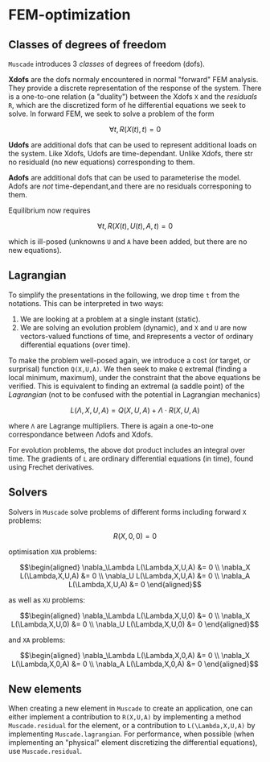 # FEM-optimization

## Classes of degrees of freedom

`Muscade` introduces 3 *classes* of degrees of freedom (dofs). 

**Xdofs** are the dofs normaly encountered in normal "forward" FEM analysis.  They provide a discrete representation of the response of the system. There is a one-to-one relation (a "duality") between the Xdofs ``X`` and the *residuals* ``R``, which are the discretized form of he differential equations we seek to solve. In forward FEM, we seek to solve a problem of the form

```math
\forall t, R(X(t),t)=0
```

**Udofs** are additional dofs that can be used to represent additional loads on the system. Like Xdofs, Udofs are time-dependant. Unlike Xdofs, there str no residuald (no new equations) corresponding to them.

**Adofs** are additional dofs that can be used to parameterise the model. Adofs are *not* time-dependant,and there are no residuals corresponing to them.

Equilibrium now requires

```math
\forall t, R(X(t),U(t),A,t)=0
```

which is ill-posed (unknowns ``U`` and ``A`` have been added, but there are no new equations).

## Lagrangian

To simplify the presentations in the following, we drop time ``t`` from the notations.  This can be interpreted in two ways:

1. We are looking at a problem at a single instant (static).
2. We are solving an evolution problem (dynamic), and ``X`` and ``U`` are now vectors-valued functions of time, and ``R``represents a vector of ordinary differential equations (over time). 

To make the problem well-posed again, we introduce a cost (or target, or surprisal) function ``Q(X,U,A)``.  We then seek to make ``Q`` extremal (finding a local minimum, maximum), under the constraint that the above equations be verified.  This is equivalent to finding an extremal (a saddle point) of the *Lagrangian* (not to be confused with the potential in Lagrangian mechanics)

```math
L(\Lambda,X,U,A)= Q(X,U,A) + Λ\cdot R(X,U,A)
```

where ``Λ`` are Lagrange multipliers.  There is again a one-to-one correspondance between Λdofs and Xdofs.

For evolution problems, the above dot product includes an integral over time.  The gradients of ``L`` are ordinary differential equations (in time), found using Frechet derivatives.

## Solvers

Solvers in `Muscade` solve problems of different forms including forward `X` problems:

```math
R(X,0,0)=0
```

optimisation `XUA` problems:

```math
\begin{aligned}
\nabla_\Lambda L(\Lambda,X,U,A) &= 0 \\
\nabla_X       L(\Lambda,X,U,A) &= 0 \\
\nabla_U       L(\Lambda,X,U,A) &= 0 \\
\nabla_A       L(\Lambda,X,U,A) &= 0
\end{aligned}
```

as well as `XU` problems:

```math
\begin{aligned}
\nabla_\Lambda L(\Lambda,X,U,0) &= 0 \\
\nabla_X       L(\Lambda,X,U,0) &= 0 \\
\nabla_U       L(\Lambda,X,U,0) &= 0 
\end{aligned}
```

and `XA` problems:

```math
\begin{aligned}
\nabla_\Lambda L(\Lambda,X,0,A) &= 0 \\
\nabla_X       L(\Lambda,X,0,A) &= 0 \\
\nabla_A       L(\Lambda,X,0,A) &= 0 
\end{aligned}
```

## New elements

When creating a new element in `Muscade` to create an application, one can either implement a contribution to ``R(X,U,A)`` by implementing a method `Muscade.residual` for the element, or a contribution to ``L(\Lambda,X,U,A)`` by implementing `Muscade.lagrangian`.  For performance, when possible (when implementing an "physical" element discretizing the differential equations), use `Muscade.residual`. 